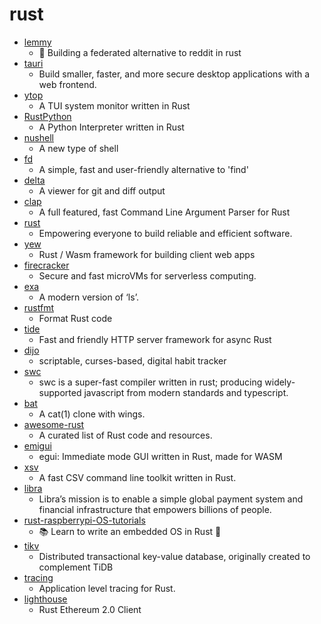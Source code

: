 # rust
- [lemmy](https://github.com/LemmyNet/lemmy)
  - 🐀 Building a federated alternative to reddit in rust
- [tauri](https://github.com/tauri-apps/tauri)
  - Build smaller, faster, and more secure desktop applications with a web frontend.
- [ytop](https://github.com/cjbassi/ytop)
  - A TUI system monitor written in Rust
- [RustPython](https://github.com/RustPython/RustPython)
  - A Python Interpreter written in Rust
- [nushell](https://github.com/nushell/nushell)
  - A new type of shell
- [fd](https://github.com/sharkdp/fd)
  - A simple, fast and user-friendly alternative to 'find'
- [delta](https://github.com/dandavison/delta)
  - A viewer for git and diff output
- [clap](https://github.com/clap-rs/clap)
  - A full featured, fast Command Line Argument Parser for Rust
- [rust](https://github.com/rust-lang/rust)
  - Empowering everyone to build reliable and efficient software.
- [yew](https://github.com/yewstack/yew)
  - Rust / Wasm framework for building client web apps
- [firecracker](https://github.com/firecracker-microvm/firecracker)
  - Secure and fast microVMs for serverless computing.
- [exa](https://github.com/ogham/exa)
  - A modern version of ‘ls’.
- [rustfmt](https://github.com/rust-lang/rustfmt)
  - Format Rust code
- [tide](https://github.com/http-rs/tide)
  - Fast and friendly HTTP server framework for async Rust
- [dijo](https://github.com/NerdyPepper/dijo)
  - scriptable, curses-based, digital habit tracker
- [swc](https://github.com/swc-project/swc)
  - swc is a super-fast compiler written in rust; producing widely-supported javascript from modern standards and typescript.
- [bat](https://github.com/sharkdp/bat)
  - A cat(1) clone with wings.
- [awesome-rust](https://github.com/rust-unofficial/awesome-rust)
  - A curated list of Rust code and resources.
- [emigui](https://github.com/emilk/emigui)
  - egui: Immediate mode GUI written in Rust, made for WASM
- [xsv](https://github.com/BurntSushi/xsv)
  - A fast CSV command line toolkit written in Rust.
- [libra](https://github.com/libra/libra)
  - Libra’s mission is to enable a simple global payment system and financial infrastructure that empowers billions of people.
- [rust-raspberrypi-OS-tutorials](https://github.com/rust-embedded/rust-raspberrypi-OS-tutorials)
  - 📚 Learn to write an embedded OS in Rust 🦀
- [tikv](https://github.com/tikv/tikv)
  - Distributed transactional key-value database, originally created to complement TiDB
- [tracing](https://github.com/tokio-rs/tracing)
  - Application level tracing for Rust.
- [lighthouse](https://github.com/sigp/lighthouse)
  - Rust Ethereum 2.0 Client
